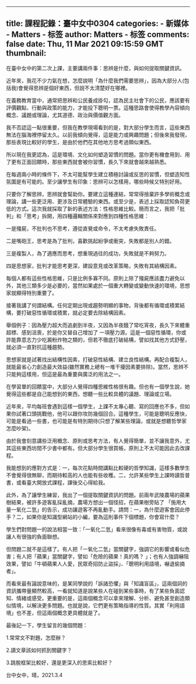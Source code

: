 
---
title: 課程記錄：臺中女中0304
categories: 
    - 新媒体
    - Matters - 标签
author: Matters - 标签
comments: false
date: Thu, 11 Mar 2021 09:15:59 GMT
thumbnail: 
---

<div>   
<p>在臺中女中的第二次上課，主要講兩件事：思辨是什麼，與如何提取關鍵資訊。</p><p>近年來，我花不少力氣在想，怎麼說明「為什麼我們需要思辨」，因為大部分人(包括我)會覺得思辨是個好東西，但說不太清楚好在哪裡。</p><p>在義務教育當中，通常把思辨和公民養成掛勾，認為民主社會下的公民，應該要有評價觀點、行動與政策的能力，才能投下聰明一票。這種思路會使得教學內容傾向概念、議題或理論，尤其道德、政治與價值觀方面。</p><p>我不否認這一點很重要，但我在教學現場看到的是，對大部分學生而言，這些東西無法在腦海裡停留太久。以前我傾向覺得，這是能力或興趣問題；但後來我發現，那些表現比較好的學生，是由於他們在其他地方思考過類似東西。</p><p>所以現在我更認為，這是環境、文化如何塑造習慣的問題。當你更有機會用到、用了更有正面回饋時，那些東西就會被你習慣，長久下來就會越來越熟悉。</p><p>在每週兩小時的條件下，不太可能幫學生建立積極討論或反思的習慣，但塑造知性氛圍是有可能的。至少讓學生有印象：思辨可以怎樣用，哪些時候又特別好用。</p><p>只要你了解思辨，思辨就會幫助你。要建立這種連結，常常得捨棄許多學術概念或理論，講一些更泛用、更涉及日常體驗的東西。或至少是，表述上採取認知負荷更低的方式。這次我就採取了新的表述方法：性格思維比較。簡而言之，我把「批判」和「思考」拆開，用四種邏輯關係來對應到四種性格思維：</p><p>一是殭屍，不批判也不思考，遵從直覺或命令，不太考慮失敗責任。</p><p>二是嘴砲王，思考是為了批判，喜歡挑起紛爭或衝突，失敗都是別人的錯。</p><p>三是複製人，為了適應而思考，想重現過往的成功，失敗就是不夠努力。</p><p>四是思想家，批判才能思考更深，建設意見或改革策略，失敗有其結構因素。</p><p>每個人都有這些性格思維，只是比例多寡不同。原則上除了殭屍應該盡力避免以外，其他三類多少是必要的，當然如果處於一個重大轉變或變動快速的環境，思想家就顯得特別重要了。</p><p>接著我講了何謂結構。任何定期出現或趨勢明顯的事物，背後都有循環或積累結 構，要打破惡性循環或積累，就必定要去除結構因素。</p><p>舉個例子：因為壓力超大而追劇到半夜，又因為半夜餓了常吃宵夜，長久下來體重超標、感到沮喪，於是你又替自己增加了 一項壓力源。這是一個惡性循環，你或許能靠意志力少吃澱粉炸物之類的，但若不徹底打破結構，譬如找其他方式舒壓，就必須一直對抗這種趨勢。</p><p>思想家就是試著找出結構性因素，打破惡性結構、建立良性結構。再配合複製人，就能最省心力創造最大效益(雖然實務上總有一堆干擾因素要排除)。當然，思辨不只能夠這樣用，但這是最為重要與廣泛的用法之一。</p><p>在學習單的回饋當中，大部分人覺得四種思維性格很有趣。但也有一個學生說，她覺得這些都是自己能想到的東西，想聽一些比較具體的議題、理論或立場。</p><p>近年來，平均每班會遇到這樣一個學生，上課不太專心聽、寫的回應也不多，但如果你試著口頭挑戰他，他可以跟你攻防幾個回合。這種學生，可能是聰明反應快，可能是看過一些書，也可能是有特別期待(只想了解某些理論，或就是想聽哲學家怎麼吵架)。</p><p>由於我會刻意講些泛用概念、原則或思考方法，有人覺得簡單，並不讓我意外，尤其這些東西坊間不少書中都有。但大部分學生很買帳，原則上不太可能因此去改課程。</p><p>我能想到的應對方式是：一，每次花點時間講點比較硬的哲學知識，這樣多數學生不會覺得很無聊，而期待較高的人也能有些收穫。二，允許某些學生上課時讀哲普書，或看臺大開放式課程，課後交心得給我。</p><p>此外，為了讓學生練習，我出了一個提取關鍵資訊的問題。前兩年武陵農場的蘋果樹結果，被許多遊客亂採亂摘，農場方想出一個怪招，在蘋果樹旁貼了 「施用大量一氧化二氫」的告示，成功讓遊客不再亂動手。請問：一，為什麼遊客會因此停手？二，如果你是知識型網站的小編，要為這則事件下個標題，你會寫什麼？</p><p>學生們對問題一的說法相當一致：「一氧化二氫」看來很像有毒或有害物質，或說讓人有很強的負面聯想。</p><p>但問題二就不是這樣了。有人把「一氧化二氫」當關鍵字，強調它的影響或看似危害；有人把「蘋果」當關鍵字，譬如「危險的蘋果！真的嗎？ 」；也有人強調嚇阻效果，譬如「牛頓蘋果人人愛，民眾奇招防止盜採」、「聰明利用語境，嚇退偷摘者」。</p><p>而看來最有論說意味的，是某同學說的「訴諸恐懼」與「知識盲區」，這兩個詞的資訊攜帶量顯然較高，一看就知道是說某些人在碰到某些事時，有了某些負面認知、情緒或感受。更重要的是，這兩個概念可以拿來理解、分析、避免甚至創造類似情境，以解決更多問題。也就是說，它們更有策略指導的性質。其實「利用語境」也不差，但這兩個概念更具體就是了。</p><p>最後記一下，學生留言的幾個問題：</p><p>1.常常文不對題，怎麼辦？</p><p>2.讀文章該如何抓到關鍵字？</p><p>3.跳脫框架比較好，還是更深入的思索比較好？</p><p>台中女中，晴，2021.3.4</p>  
</div>
            